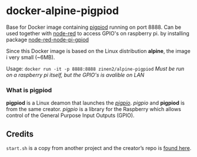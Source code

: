 # docker-alpine-pigpiod
Base for Docker image containing [pigpiod](http://abyz.me.uk/rpi/pigpio/pigpiod.html) running on port 8888. 
Can be used together with [node-red](https://nodered.org/) to access GPIO's on raspberry pi. by installing package [node-red-node-pi-gpiod](https://flows.nodered.org/node/node-red-node-pi-gpiod)

Since this Docker image is based on the Linux distribution **alpine**, the image i very small (~6MB).

Usage: `docker run -it -p 8888:8888 zinen2/alpine-pigpiod`
*Must be run on a raspberry pi itself, but the GPIO's is avalible on LAN*

### What is pigpiod
**pigpiod** is a Linux deamon that launches the *[pigpio](http://abyz.me.uk/rpi/pigpio/index.html)*. *pigpio* and **pigpiod** is from the same creator.
*pigpio* is a library for the Raspberry which allows control of the General Purpose Input Outputs (GPIO).

## Credits
`start.sh` is a copy from another project and the creator’s repo is [found here](https://github.com/janvda/balena-node-red).
